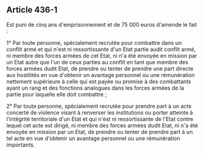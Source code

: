Article 436-1
----
Est puni de cinq ans d'emprisonnement et de 75 000 euros d'amende le fait :

1° Par toute personne, spécialement recrutée pour combattre dans un conflit armé
et qui n'est ni ressortissante d'un Etat partie audit conflit armé, ni membre
des forces armées de cet Etat, ni n'a été envoyée en mission par un Etat autre
que l'un de ceux parties au conflit en tant que membre des forces armées dudit
Etat, de prendre ou tenter de prendre une part directe aux hostilités en vue
d'obtenir un avantage personnel ou une rémunération nettement supérieure à celle
qui est payée ou promise à des combattants ayant un rang et des fonctions
analogues dans les forces armées de la partie pour laquelle elle doit combattre
;

2° Par toute personne, spécialement recrutée pour prendre part à un acte
concerté de violence visant à renverser les institutions ou porter atteinte à
l'intégrité territoriale d'un Etat et qui n'est ni ressortissante de l'Etat
contre lequel cet acte est dirigé, ni membre des forces armées dudit Etat, ni
n'a été envoyée en mission par un Etat, de prendre ou tenter de prendre part à
un tel acte en vue d'obtenir un avantage personnel ou une rémunération
importants.
